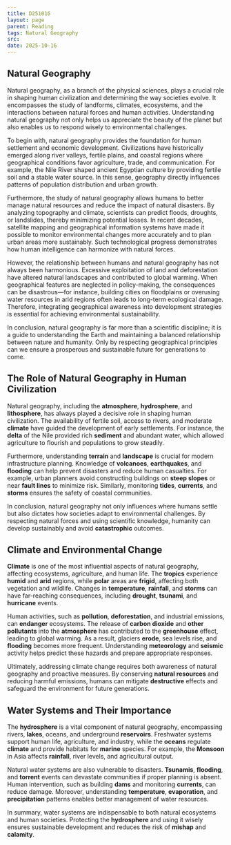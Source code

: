 ```yaml
---
title: D251016
layout: page
parent: Reading
tags: Natural Geography
src: 
date: 2025-10-16
---
```


## Natural Geography

Natural geography, as a branch of the physical sciences, plays a crucial role in shaping human civilization and determining the way societies evolve. It encompasses the study of landforms, climates, ecosystems, and the interactions between natural forces and human activities. Understanding natural geography not only helps us appreciate the beauty of the planet but also enables us to respond wisely to environmental challenges.

To begin with, natural geography provides the foundation for human settlement and economic development. Civilizations have historically emerged along river valleys, fertile plains, and coastal regions where geographical conditions favor agriculture, trade, and communication. For example, the Nile River shaped ancient Egyptian culture by providing fertile soil and a stable water source. In this sense, geography directly influences patterns of population distribution and urban growth.

Furthermore, the study of natural geography allows humans to better manage natural resources and reduce the impact of natural disasters. By analyzing topography and climate, scientists can predict floods, droughts, or landslides, thereby minimizing potential losses. In recent decades, satellite mapping and geographical information systems have made it possible to monitor environmental changes more accurately and to plan urban areas more sustainably. Such technological progress demonstrates how human intelligence can harmonize with natural forces.

However, the relationship between humans and natural geography has not always been harmonious. Excessive exploitation of land and deforestation have altered natural landscapes and contributed to global warming. When geographical features are neglected in policy-making, the consequences can be disastrous—for instance, building cities on floodplains or overusing water resources in arid regions often leads to long-term ecological damage. Therefore, integrating geographical awareness into development strategies is essential for achieving environmental sustainability.

In conclusion, natural geography is far more than a scientific discipline; it is a guide to understanding the Earth and maintaining a balanced relationship between nature and humanity. Only by respecting geographical principles can we ensure a prosperous and sustainable future for generations to come.

## The Role of Natural Geography in Human Civilization

Natural geography, including the **atmosphere**, **hydrosphere**, and **lithosphere**, has always played a decisive role in shaping human civilization. The availability of fertile soil, access to rivers, and moderate **climate** have guided the development of early settlements. For instance, the **delta** of the Nile provided rich **sediment** and abundant water, which allowed agriculture to flourish and populations to grow steadily.

Furthermore, understanding **terrain** and **landscape** is crucial for modern infrastructure planning. Knowledge of **volcanoes**, **earthquakes**, and **flooding** can help prevent disasters and reduce human casualties. For example, urban planners avoid constructing buildings on **steep slopes** or near **fault lines** to minimize risk. Similarly, monitoring **tides**, **currents**, and **storms** ensures the safety of coastal communities.

In conclusion, natural geography not only influences where humans settle but also dictates how societies adapt to environmental challenges. By respecting natural forces and using scientific knowledge, humanity can develop sustainably and avoid **catastrophic** outcomes.

## Climate and Environmental Change

**Climate** is one of the most influential aspects of natural geography, affecting ecosystems, agriculture, and human life. The **tropics** experience **humid** and **arid** regions, while **polar** areas are **frigid**, affecting both vegetation and wildlife. Changes in **temperature**, **rainfall**, and **storms** can have far-reaching consequences, including **drought**, **tsunami**, and **hurricane** events.

Human activities, such as **pollution**, **deforestation**, and industrial emissions, can **endanger** ecosystems. The release of **carbon dioxide** and **other pollutants** into the **atmosphere** has contributed to the **greenhouse** effect, leading to global warming. As a result, glaciers **erode**, sea levels rise, and **flooding** becomes more frequent. Understanding **meteorology** and **seismic** activity helps predict these hazards and prepare appropriate responses.

Ultimately, addressing climate change requires both awareness of natural geography and proactive measures. By conserving **natural resources** and reducing harmful emissions, humans can mitigate **destructive** effects and safeguard the environment for future generations.

## Water Systems and Their Importance

The **hydrosphere** is a vital component of natural geography, encompassing rivers, **lakes**, oceans, and underground **reservoirs**. Freshwater systems support human life, agriculture, and industry, while the **oceans** regulate **climate** and provide habitats for **marine** species. For example, the **Monsoon** in Asia affects **rainfall**, river levels, and agricultural output.

Natural water systems are also vulnerable to disasters. **Tsunamis**, **flooding**, and **torrent** events can devastate communities if proper planning is absent. Human intervention, such as building **dams** and monitoring **currents**, can reduce damage. Moreover, understanding **temperature**, **evaporation**, and **precipitation** patterns enables better management of water resources.

In summary, water systems are indispensable to both natural ecosystems and human societies. Protecting the **hydrosphere** and using it wisely ensures sustainable development and reduces the risk of **mishap** and **calamity**.
